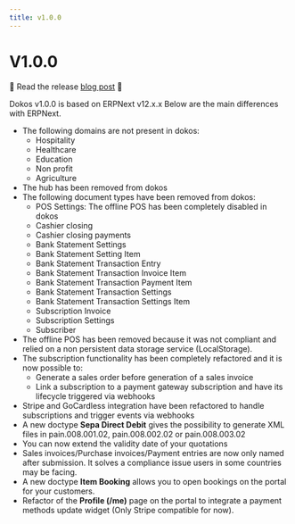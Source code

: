```yaml
---
title: v1.0.0
---
```


# V1.0.0

:tada: Read the release [blog post](https://dokos.io/en/blog/dokos-new-open-source-erp) :tada:

Dokos v1.0.0 is based on ERPNext v12.x.x
Below are the main differences with ERPNext.

- The following domains are not present in dokos:
    * Hospitality
    * Healthcare
    * Education
    * Non profit
    * Agriculture
- The hub has been removed from dokos
- The following document types have been removed from dokos:
    * POS Settings: The offline POS has been completely disabled in dokos
    * Cashier closing
    * Cashier closing payments
    * Bank Statement Settings
    * Bank Statement Setting Item
    * Bank Statement Transaction Entry
    * Bank Statement Transaction Invoice Item
    * Bank Statement Transaction Payment Item
    * Bank Statement Transaction Settings
    * Bank Statement Transaction Settings Item
    * Subscription Invoice
    * Subscription Settings
    * Subscriber
- The offline POS has been removed because it was not compliant and relied on a non persistent data storage service (LocalStorage).
- The subscription functionality has been completely refactored and it is now possible to:
    * Generate a sales order before generation of a sales invoice
    * Link a subscription to a payment gateway subscription and have its lifecycle triggered via webhooks
- Stripe and GoCardless integration have been refactored to handle subscriptions and trigger events via webhooks
- A new doctype __Sepa Direct Debit__ gives the possibility to generate XML files in pain.008.001.02, pain.008.002.02 or pain.008.003.02
- You can now extend the validity date of your quotations
- Sales invoices/Purchase invoices/Payment entries are now only named after submission. It solves a compliance issue users in some countries may be facing.
- A new doctype __Item Booking__ allows you to open bookings on the portal for your customers.
- Refactor of the __Profile (/me)__ page on the portal to integrate a payment methods update widget (Only Stripe compatible for now).
